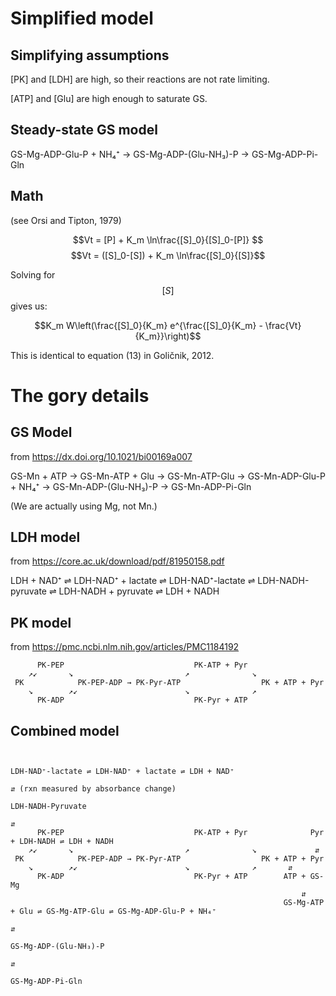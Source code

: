 # Simplified model
## Simplifying assumptions
[PK] and [LDH] are high, so their reactions are not rate limiting.

[ATP] and [Glu] are high enough to saturate GS.
## Steady-state GS model

GS-Mg-ADP-Glu-P + NH₄⁺ → GS-Mg-ADP-(Glu-NH₃)-P → GS-Mg-ADP-Pi-Gln

## Math
(see Orsi and Tipton, 1979)

$$Vt = [P] + K_m \ln\frac{[S]_0}{[S]_0-[P]} $$
$$Vt = ([S]_0-[S]) + K_m \ln\frac{[S]_0}{[S]}$$

Solving for $$[S]$$ gives us:

$$K_m W\left(\frac{[S]_0}{K_m} e^{\frac{[S]_0}{K_m} - \frac{Vt}{K_m}}\right)$$

This is identical to equation (13) in Goličnik, 2012.


# The gory details
## GS Model
from https://dx.doi.org/10.1021/bi00169a007

GS-Mn + ATP → GS-Mn-ATP + Glu → GS-Mn-ATP-Glu → GS-Mn-ADP-Glu-P + NH₄⁺ → GS-Mn-ADP-(Glu-NH₃)-P → GS-Mn-ADP-Pi-Gln

(We are actually using Mg, not Mn.)

## LDH model
from https://core.ac.uk/download/pdf/81950158.pdf

LDH + NAD⁺ ⇌ LDH-NAD⁺ + lactate ⇌ LDH-NAD⁺-lactate ⇌ LDH-NADH-pyruvate ⇌ LDH-NADH + pyruvate ⇌ LDH + NADH

## PK model
from https://pmc.ncbi.nlm.nih.gov/articles/PMC1184192
```
      PK-PEP                             PK-ATP + Pyr
    ↗↙       ↘                         ↗              ↘
 PK            PK-PEP-ADP → PK-Pyr-ATP                  PK + ATP + Pyr
    ↘        ↗↙                        ↘              ↗
      PK-ADP                             PK-Pyr + ATP
```

## Combined model

```

                                                                     LDH-NAD⁺-lactate ⇌ LDH-NAD⁺ + lactate ⇌ LDH + NAD⁺
                                                                            ⇵ (rxn measured by absorbance change)
                                                                     LDH-NADH-Pyruvate
                                                                            ⇵
      PK-PEP                             PK-ATP + Pyr              Pyr + LDH-NADH ⇌ LDH + NADH
    ↗↙       ↘                         ↗              ↘             ⇵
 PK            PK-PEP-ADP → PK-Pyr-ATP                  PK + ATP + Pyr
    ↘        ↗↙                        ↘              ↗       ⇵
      PK-ADP                             PK-Pyr + ATP        ATP + GS-Mg
                                                                 ⇵
                                                             GS-Mg-ATP + Glu ⇌ GS-Mg-ATP-Glu ⇌ GS-Mg-ADP-Glu-P + NH₄⁺
                                                                                                        ⇵
                                                                                               GS-Mg-ADP-(Glu-NH₃)-P
                                                                                                        ⇵
                                                                                                 GS-Mg-ADP-Pi-Gln
```
